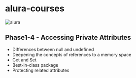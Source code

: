 # alura-courses

![alura](https://lh3.googleusercontent.com/TM-g_2L7u2p99kwg4IQeB-3352WfCq0vKXP4h5cOvISUlNll6-1WHu8t2B0oZdZKjkmp)
  
 ## Phase1-4 - Accessing Private Attributes
  - Differences between null and undefined
  - Deepening the concepts of references to a memory space
  - Get and Set
  - Best-in-class package
  - Protecting related attributes
